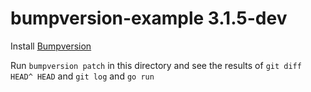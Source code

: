 # bumpversion-example 3.1.5-dev

Install [Bumpversion](https://github.com/peritus/bumpversion)

Run ```bumpversion patch``` in this directory and see the results of ```git diff HEAD^ HEAD``` and ```git log``` and ```go run```
